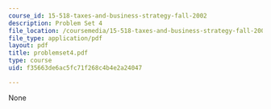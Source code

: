 ```yaml
---
course_id: 15-518-taxes-and-business-strategy-fall-2002
description: Problem Set 4
file_location: /coursemedia/15-518-taxes-and-business-strategy-fall-2002/f35663de6ac5fc71f268c4b4e2a24047_problemset4.pdf
file_type: application/pdf
layout: pdf
title: problemset4.pdf
type: course
uid: f35663de6ac5fc71f268c4b4e2a24047

---
```

None